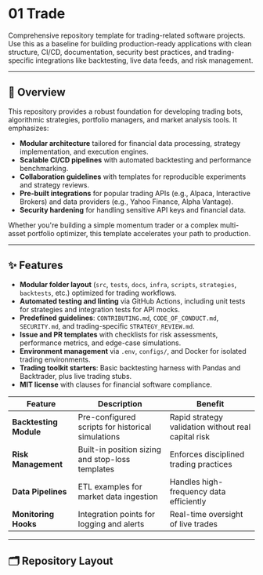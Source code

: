 # 01 Trade

Comprehensive repository template for trading-related software projects.  
Use this as a baseline for building production-ready applications with clean structure, CI/CD, documentation, security best practices, and trading-specific integrations like backtesting, live data feeds, and risk management.

---

## 🚀 Overview
This repository provides a robust foundation for developing trading bots, algorithmic strategies, portfolio managers, and market analysis tools. It emphasizes:
- **Modular architecture** tailored for financial data processing, strategy implementation, and execution engines.
- **Scalable CI/CD pipelines** with automated backtesting and performance benchmarking.
- **Collaboration guidelines** with templates for reproducible experiments and strategy reviews.
- **Pre-built integrations** for popular trading APIs (e.g., Alpaca, Interactive Brokers) and data providers (e.g., Yahoo Finance, Alpha Vantage).
- **Security hardening** for handling sensitive API keys and financial data.

Whether you're building a simple momentum trader or a complex multi-asset portfolio optimizer, this template accelerates your path to production.

---

## ✨ Features
- **Modular folder layout** (`src`, `tests`, `docs`, `infra`, `scripts`, `strategies`, `backtests`, etc.) optimized for trading workflows.
- **Automated testing and linting** via GitHub Actions, including unit tests for strategies and integration tests for API mocks.
- **Predefined guidelines**: `CONTRIBUTING.md`, `CODE_OF_CONDUCT.md`, `SECURITY.md`, and trading-specific `STRATEGY_REVIEW.md`.
- **Issue and PR templates** with checklists for risk assessments, performance metrics, and edge-case simulations.
- **Environment management** via `.env`, `configs/`, and Docker for isolated trading environments.
- **Trading toolkit starters**: Basic backtesting harness with Pandas and Backtrader, plus live trading stubs.
- **MIT license** with clauses for financial software compliance.

| Feature | Description | Benefit |
|---------|-------------|---------|
| **Backtesting Module** | Pre-configured scripts for historical simulations | Rapid strategy validation without real capital risk |
| **Risk Management** | Built-in position sizing and stop-loss templates | Enforces disciplined trading practices |
| **Data Pipelines** | ETL examples for market data ingestion | Handles high-frequency data efficiently |
| **Monitoring Hooks** | Integration points for logging and alerts | Real-time oversight of live trades |

---

## 🗂 Repository Layout
